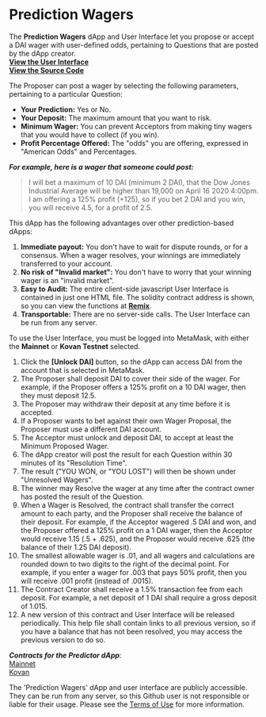 # Prediction Wagers

The <b>Prediction Wagers</b> dApp and User Interface let you propose or accept a DAI wager with user-defined odds, pertaining to Questions that are posted by the dApp creator.  
[<b>View the User Interface</b>](https://predictionwagers.github.io/v1.0/Predictor.htm)  
[<b>View the Source Code</b>](https://github.com/predictionwagers/v1.0)

The Proposer can post a wager by selecting the following parameters, pertaining to a particular Question:
* <b>Your Prediction:</b> Yes or No.
* <b>Your Deposit:</b> The maximum amount that you want to risk.
* <b>Minimum Wager:</b> You can prevent Acceptors from making tiny wagers that you would have to collect (if you win).
* <b>Profit Percentage Offered:</b> The "odds" you are offering, expressed in "American Odds" and Percentages.

***For example, here is a wager that someone could post:*** 
> I will bet a maximum of 10 DAI (minimum 2 DAI), that the Dow Jones Industrial Average will be higher than 19,000 on April 16 2020 4:00pm. I am offering a 125% profit (+125), so if you bet 2 DAI and you win, you will receive 4.5, for a profit of 2.5.

This dApp has the following advantages over other prediction-based dApps:
1. <b>Immediate payout:</b> You don't have to wait for dispute rounds, or for a consensus. When a wager resolves, your winnings are immediately transferred to your account.
2. <b>No risk of "Invalid market":</b> You don't have to worry that your winning wager is an "invalid market".
3. <b>Easy to Audit:</b> The entire client-side javascript User Interface is contained in just one HTML file. The solidity contract address is shown, so you can view the functions at [<b>Remix</b>](http://remix.ethereum.org/).
4. <b>Transportable:</b> There are no server-side calls. The User Interface can be run from any server.

To use the User Interface, you must be logged into MetaMask, with either the <b>Mainnet</b> or <b>Kovan Testnet</b> selected.
1. Click the <b>[Unlock DAI]</b> button, so the dApp can access DAI from the account that is selected in MetaMask.
2. The Proposer shall deposit DAI to cover their side of the wager. For example, if the Proposer offers a 125% profit on a 10 DAI wager, then they must deposit 12.5.
3. The Proposer may withdraw their deposit at any time before it is accepted.
4. If a Proposer wants to bet against their own Wager Proposal, the Proposer must use a different DAI account.
5. The Acceptor must unlock and deposit DAI, to accept at least the Minimum Proposed Wager.
6. The dApp creator will post the result for each Question within 30 minutes of its "Resolution Time".
7. The result ("YOU WON, or "YOU LOST") will then be shown under "Unresolved Wagers".
8. The winner may Resolve the wager at any time after the contract owner has posted the result of the Question.
9. When a Wager is Resolved, the contract shall transfer the correct amount to each party, and the Proposer shall receive the balance of their deposit. For example, if the Acceptor wagered .5 DAI and won, and the Proposer offered a 125% profit on a 1 DAI wager, then the Acceptor would receive 1.15 (.5 + .625), and the Proposer would receive .625 (the balance of their 1.25 DAI deposit).
10. The smallest allowable wager is .01, and all wagers and calculations are rounded down to two digits to the right of the decimal point. For example, if you enter a wager for .003 that pays 50% profit, then you will receive .001 profit (instead of .0015).
11. The Contract Creator shall receive a 1.5% transaction fee from each deposit. For example, a net deposit of 1 DAI shall require a gross deposit of 1.015.
12. A new version of this contract and User Interface will be released periodically. This help file shall contain links to all previous version, so if you have a balance that has not been resolved, you may access the previous version to do so.

<b><i>Contracts for the Predictor dApp</i></b>:  
[Mainnet](https://etherscan.io/address/0x739194690d334f13104A78784F7FDAD48B4067c7)  
[Kovan](https://kovan.etherscan.io/address/0x739194690d334f13104A78784F7FDAD48B4067c7)  

The 'Prediction Wagers' dApp and user interface are publicly accessible. They can be run from any server, so this Github user is not responsible or liable for their usage. Please see the [Terms of Use](https://predictionwagers.github.io/v1.0/TermsOfUse.htm) for more information.
